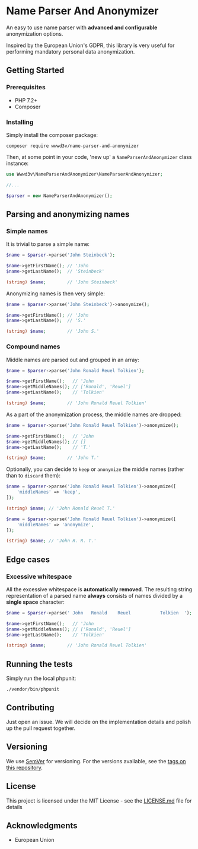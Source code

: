 # Name Parser And Anonymizer

An easy to use name parser with **advanced and configurable** anonymization options. 

Inspired by the European Union's GDPR, this library is very useful for performing mandatory personal data anonymization.

## Getting Started

### Prerequisites

- PHP 7.2+
- Composer

### Installing

Simply install the composer package:

```
composer require wwwd3v/name-parser-and-anonymizer
```

Then, at some point in your code, 'new up' a `NameParserAndAnonymizer` class instance:

```php
use Wwwd3v\NameParserAndAnonymizer\NameParserAndAnonymizer;

//...

$parser = new NameParserAndAnonymizer();
```

## Parsing and anonymizing names

### Simple names

It is trivial to parse a simple name:

```php
$name = $parser->parse('John Steinbeck');

$name->getFirstName(); // 'John
$name->getLastName();  // 'Steinbeck'

(string) $name;        // 'John Steinbeck'
```

Anonymizing names is then very simple:

```php
$name = $parser->parse('John Steinbeck')->anonymize();

$name->getFirstName(); // 'John
$name->getLastName();  // 'S.'

(string) $name;        // 'John S.'
```

### Compound names

Middle names are parsed out and grouped in an array:

```php
$name = $parser->parse('John Ronald Reuel Tolkien');

$name->getFirstName();   // 'John
$name->getMiddleNames(); // ['Ronald', 'Reuel']
$name->getLastName();    // 'Tolkien'

(string) $name;        // 'John Ronald Reuel Tolkien'
```

As a part of the anonymization process, the middle names are dropped:

```php
$name = $parser->parse('John Ronald Reuel Tolkien')->anonymize();

$name->getFirstName();   // 'John
$name->getMiddleNames(); // []
$name->getLastName();    // 'T.'

(string) $name;        // 'John T.'
```

Optionally, you can decide to `keep` or `anonymize` the middle names (rather than to `discard` them):
```php
$name = $parser->parse('John Ronald Reuel Tolkien')->anonymize([
    'middleNames' => 'keep',
]);

(string) $name; // 'John Ronald Reuel T.'
```
```php
$name = $parser->parse('John Ronald Reuel Tolkien')->anonymize([
    'middleNames' => 'anonymize',
]);

(string) $name; // 'John R. R. T.'
```

## Edge cases

### Excessive whitespace

All the excessive whitespace is **automatically removed**. The resulting string representation of a parsed name **always** consists of names divided by a **single space** character:

```php
$name = $parser->parse(' John   Ronald    Reuel           Tolkien  ');

$name->getFirstName();   // 'John
$name->getMiddleNames(); // ['Ronald', 'Reuel']
$name->getLastName();    // 'Tolkien'

(string) $name;        // 'John Ronald Reuel Tolkien'
```

## Running the tests

Simply run the local phpunit:

```
./vendor/bin/phpunit
```

## Contributing

Just open an issue. We will decide on the implementation details and polish up the pull request together.

## Versioning

We use [SemVer](http://semver.org/) for versioning. For the versions available, see the [tags on this repository](https://github.com/wwwd3v/name-parser-and-anonymizer/tags). 

## License

This project is licensed under the MIT License - see the [LICENSE.md](LICENSE.md) file for details

## Acknowledgments

* European Union
